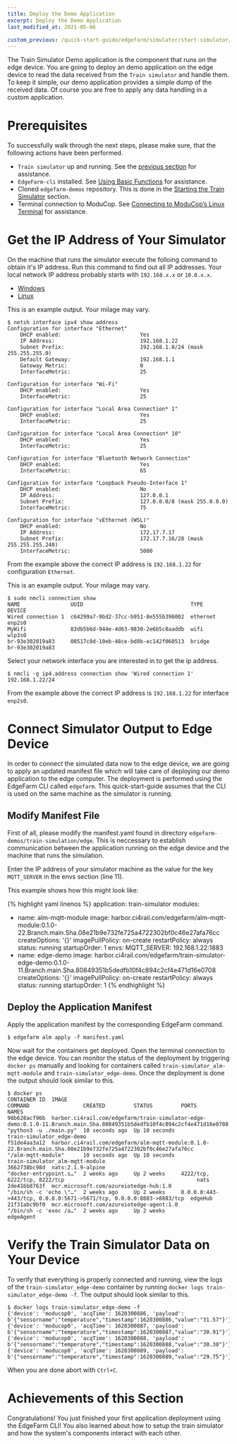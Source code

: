 ```yaml
---
title: Deploy the Demo Application
excerpt: Deploy the Demo Application
last_modified_at: 2021-05-06

custom_previous: /quick-start-guide/edgefarm/simulator/start-simulator/
---
```

The Train Simulator Demo application is the component that runs on the edge device. You are going to deploy an demo application on the edge device to read the data received from the `Train simulator` and handle them. To keep it simple, our demo application provides a simple dump of the received data. Of course you are free to apply any data handling in a custom application.

# Prerequisites

To successfully walk through the next steps, please make sure, that the following actions have been performed.

* `Train simulator` up and running. See the [previous section](/quick-start-guide/edgefarm/simulator/start-simulator/) for assistance.
* `EdgeFarm-cli` installed. See [Using Basic Functions](/quick-start-guide/edgefarm/basic-functions/) for assistance.
* Cloned `edgefarm-demos` repository. This is done in the [Starting the Train Simulator](/quick-start-guide/edgefarm/simulator/start-simulator/) section.
* Terminal connection to ModuCop. See [Connecting to ModuCop’s Linux Terminal](/quick-start-guide/moducop/connect-to-terminal/) for assistance.

# Get the IP Address of Your Simulator

On the machine that runs the simulator execute the folloing command to obtain it's IP address.
Run this command to find out all IP addresses. Your local network IP address probably starts with `192.168.x.x` or `10.0.x.x`.

<ul class="nav nav-tabs">
  <li class="nav-item"><a class="nav-link active" data-toggle="tab" href="#Windows" role="tab" >Windows</a></li>
  <li class="nav-item"><a class="nav-link" data-toggle="tab" href="#Linux" role="tab">Linux</a></li>
</ul>
<div class="tab-content">
<div class="tab-pane fade in active" id="Windows" role="tabpanel" markdown="1">

This is an example output. Your milage may vary.

```console
$ netsh interface ipv4 show address
Configuration for interface "Ethernet"
    DHCP enabled:                         Yes
    IP Address:                           192.168.1.22
    Subnet Prefix:                        192.168.1.0/24 (mask 255.255.255.0)
    Default Gateway:                      192.168.1.1
    Gateway Metric:                       0
    InterfaceMetric:                      25

Configuration for interface "Wi-Fi"
    DHCP enabled:                         Yes
    InterfaceMetric:                      25

Configuration for interface "Local Area Connection* 1"
    DHCP enabled:                         Yes
    InterfaceMetric:                      25

Configuration for interface "Local Area Connection* 10"
    DHCP enabled:                         Yes
    InterfaceMetric:                      25

Configuration for interface "Bluetooth Network Connection"
    DHCP enabled:                         Yes
    InterfaceMetric:                      65

Configuration for interface "Loopback Pseudo-Interface 1"
    DHCP enabled:                         No
    IP Address:                           127.0.0.1
    Subnet Prefix:                        127.0.0.0/8 (mask 255.0.0.0)
    InterfaceMetric:                      75

Configuration for interface "vEthernet (WSL)"
    DHCP enabled:                         No
    IP Address:                           172.17.7.17
    Subnet Prefix:                        172.17.7.16/28 (mask 255.255.255.240)
    InterfaceMetric:                      5000
```

From the example above the correct IP address is `192.168.1.22` for configuration `Ethernet`.

</div>
<div class="tab-pane fade in" id="Linux" role="tabpanel" markdown="1">

This is an example output. Your milage may vary.

```console
$ sudo nmcli connection show                
NAME                UUID                                  TYPE       DEVICE          
Wired connection 1  c64299a7-9bd2-37cc-b951-8e555b396002  ethernet   enp2s0          
MyWifi              83db5b6d-944e-4d63-9830-2e6b5c8aaddb  wifi       wlp3s0          
br-93e302019a83     00517c8d-10eb-48ce-bd8b-ec142f060513  bridge     br-93e302019a83 
```

Select your network interface you are interested in to get the ip address.

```
$ nmcli -g ip4.address connection show 'Wired connection 1'                      
192.168.1.22/24
```
From the example above the correct IP address is `192.168.1.22` for interface `enp2s0`.

</div>
</div> <!-- tab-content -->

# Connect Simulator Output to Edge Device

In order to connect the simulated data now to the edge device, we are going to apply an updated manifest file which will take care of deploying our demo application to the edge computer. The deployment is performed using the EdgeFarm CLI called `edgefarm`. This quick-start-guide assumes that the CLI is used on the same machine as the simulator is running.

## Modify Manifest File
First of all, please modify the manifest.yaml found in directory `edgefarm-demos/train-simulation/edge`. This is neccessary to establish communication between the application running on the edge device and the machine that runs the simulation.

Enter the IP address of your simulator machine as the value for the key `MQTT_SERVER` in the envs section (line 11).

This example shows how this might look like:

{% highlight yaml linenos %}
application: train-simulator
modules:
  - name: alm-mqtt-module
    image: harbor.ci4rail.com/edgefarm/alm-mqtt-module:0.1.0-22.Branch.main.Sha.08e21b9e732fe725a4722302bf0c46e27afa76cc
    createOptions: '{}'
    imagePullPolicy: on-create
    restartPolicy: always
    status: running
    startupOrder: 1
    envs:
      MQTT_SERVER: 192.168.1.22:1883
  - name: edge-demo
    image:  harbor.ci4rail.com/edgefarm/train-simulator-edge-demo:0.1.0-11.Branch.main.Sha.80849351b5dedfb10f4c894c2cf4e471d16e0708
    createOptions: '{}'
    imagePullPolicy: on-create
    restartPolicy: always
    status: running
    startupOrder: 1
{% endhighlight %}

## Deploy the Application Manifest

Apply the application manifest by the corresponding EdgeFarm command. 

```console
$ edgefarm alm apply -f manifest.yaml
```

Now wait for the containers get deployed.
Open the terminal connection to the edge device. You can monitor the status of the deployment by triggering `docker ps` manually and looking for containers called `train-simulator_alm-mqtt-module` and `train-simulator_edge-demo`.
Once the deployment is done the output should look similar to this.

```console
$ docker ps
CONTAINER ID  IMAGE                                                                                                                     COMMAND                 CREATED         STATUS         PORTS                                                                 NAMES
98b628acf96b  harbor.ci4rail.com/edgefarm/train-simulator-edge-demo:0.1.0-11.Branch.main.Sha.80849351b5dedfb10f4c894c2cf4e471d16e0708   "python3 -u ./main.py"  10 seconds ago  Up 10 seconds                                                                        train-simulator_edge-demo                
f51de4aa3a12  harbor.ci4rail.com/edgefarm/alm-mqtt-module:0.1.0-22.Branch.main.Sha.08e21b9e732fe725a4722302bf0c46e27afa76cc             "/alm-mqtt-module"      10 seconds ago  Up 10 seconds                                                                        train-simulator_alm-mqtt-module
3662738bc98d  nats:2.1.9-alpine                                                                                                         "docker-entrypoint.s…"  2 weeks ago     Up 2 weeks     4222/tcp, 6222/tcp, 8222/tcp                                          nats
2de416b8763f  mcr.microsoft.com/azureiotedge-hub:1.0                                                                                    "/bin/sh -c 'echo \"…"  2 weeks ago     Up 2 weeks     0.0.0.0:443->443/tcp, 0.0.0.0:5671->5671/tcp, 0.0.0.0:8883->8883/tcp  edgeHub
21f31abc9bf0  mcr.microsoft.com/azureiotedge-agent:1.0                                                                                  "/bin/sh -c 'exec /a…"  2 weeks ago     Up 2 weeks                                                                           edgeAgent
```


# Verify the Train Simulator Data on Your Device

To verify that everything is properly connected and running, view the logs of the `train-simulator_edge-demo` container by running `docker logs train-simulator_edge-demo -f`. The output should look similar to this.

```console
$ docker logs train-simulator_edge-demo -f
{'device': 'moducop0', 'acqTime': 1620300886, 'payload': b'{"sensorname":"temperature","timestamp":1620300886,"value":"31.57"}'}
{'device': 'moducop0', 'acqTime': 1620300887, 'payload': b'{"sensorname":"temperature","timestamp":1620300887,"value":"30.91"}'}
{'device': 'moducop0', 'acqTime': 1620300888, 'payload': b'{"sensorname":"temperature","timestamp":1620300888,"value":"30.30"}'}
{'device': 'moducop0', 'acqTime': 1620300889, 'payload': b'{"sensorname":"temperature","timestamp":1620300889,"value":"29.75"}'}
```

When you are done abort with `Ctrl+C`.


# Achievements of this Section
Congratulations! You just finished your first application deployment using the EdgeFarm CLI!
You also learned about how to setup the train simulator and how the system's components interact with each other.